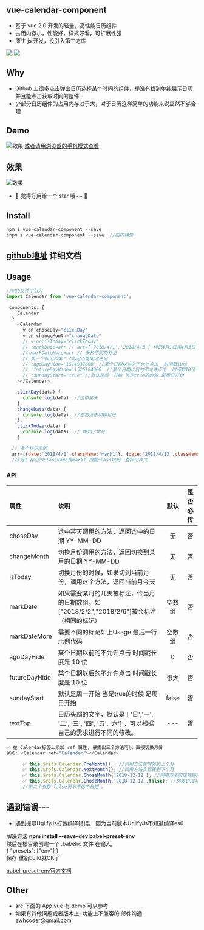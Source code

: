 ## vue-calendar-component

* 基于 vue 2.0 开发的轻量，高性能日历组件
* 占用内存小，性能好，样式好看，可扩展性强
* 原生 js 开发，没引入第三方库

![](https://img.shields.io/npm/v/vue-calendar-component.svg)
![](https://img.shields.io/npm/dt/vue-calendar-component.svg)

## Why

* Github 上很多点击弹出日历选择某个时间的组件，却没有找到单纯展示日历并且能点击获取时间的组件
* 少部分日历组件的占用内存过于大，对于日历这样简单的功能来说显然不够合理

## Demo

![效果](http://qiniu.lovejs.top/1548813176.png) [或者请用浏览器的手机模式查看](https://zwhgithub.github.io/vue-calendar/dist/#/)

## 效果

![效果](http://qiniu.lovejs.top/21312312312312312.jpg?imageView2/2/h/530)
* 🎉 觉得好用给一个 star 哦~~ 🎉

## Install

```javascript
npm i vue-calendar-component --save
cnpm i vue-calendar-component --save  //国内镜像
```

## [github地址](https://github.com/zwhGithub/vue-calendar) 详细文档


## Usage

```javascript
//vue文件中引入
import Calendar from 'vue-calendar-component';

 components: {
    Calendar
  }
    <Calendar
      v-on:choseDay="clickDay"
      v-on:changeMonth="changeDate"
      // v-on:isToday="clickToday"
      // :markDate=arr // arr=['2018/4/1','2018/4/3'] 标记4月1日和4月3日 简单标记
      //:markDateMore=arr // 多种不同的标记
      // 第一个标记和第二个标记不能同时使用
      // :agoDayHide='1514937600' //某个日期以前的不允许点击  时间戳10位
      // :futureDayHide='1525104000' //某个日期以后的不允许点击  时间戳10位
      // :sundayStart="true" //默认是周一开始 当是true的时候 是周日开始
    ></Calendar>

    clickDay(data) {
      console.log(data); //选中某天
    },
    changeDate(data) {
      console.log(data); //左右点击切换月份
    },
    clickToday(data) {
      console.log(data); // 跳到了本月
    }

  // 多个标记示例
  arr=[{date:'2018/4/1',className:"mark1"}, {date:'2018/4/13',className:"mark2"}];
  //4月1 标记的className是mark1 根据class做出一些标记样式
```

### API

| 属性          | 说明                                                                                                   |  默认  | 是否必传 |
| :------------ | :----------------------------------------------------------------------------------------------------- | :----: | :------: |
| choseDay      | 选中某天调用的方法，返回选中的日期 YY-MM-DD                                                            |   无   |    否    |
| changeMonth   | 切换月份调用的方法，返回切换到某月的日期 YY-MM-DD                                                      |   无   |    否    |
| isToday       | 切换月份的时候，如果切到当前月份，调用这个方法，返回当前月今天                                         |   无   |    否    |
| markDate      | 如果需要某月的几天被标注，传当月的日期数组。如["2018/2/2","2018/2/6"]被会标注（相同的标记）            | 空数组 |    否    |
| markDateMore  | 需要不同的标记如上Usage 最后一行示例代码                                                               | 空数组 |    否    |
| agoDayHide    | 某个日期以前的不允许点击 时间戳长度是 10 位                                                            |   0    |    否    |
| futureDayHide | 某个日期以后的不允许点击 时间戳长度是 10 位                                                            |  很大  |    否    |
| sundayStart   | 默认是周一开始 当是true的时候 是周日开始                                                               | false  |    否    |
| textTop       | 日历头部的文字，默认是 [ '日','一', '二', '三', '四', '五', '六'] ，可以根据自己的需求进行不同的修改。 |  ---   |    否    |

```javascript
✅ 在 Calendar标签上添加 ref 属性, 暴露出三个方法可以 直接切换月份
例如: <Calendar ref="Calendar"></Calendar>

      ✅ this.$refs.Calendar.PreMonth();  //调用方法实现转到上个月
      ✅ this.$refs.Calendar.NextMonth(); //调用方法实现转到下个月
      ✅ this.$refs.Calendar.ChoseMonth('2018-12-12'); //调用方法实现转到某个月
      ✅ this.$refs.Calendar.ChoseMonth('2018-12-12',false); //跳转到18年12月12日 但是不选中当天
      //第二个参数 false表示不选中日期 。
```
## 遇到错误---
- 遇到提示UglifyJs打包编译错误。
 因为当前版本UglifyJs不知道编译es6
 
 解决方法
 **npm install --save-dev babel-preset-env** <br>
然后在根目录创建一个 .babelrc 文件
在输入,<br>
{
  "presets": ["env"]
}
<br>保存 重新build就OK了

[babel-preset-env官方文档](https://github.com/babel/babel-preset-env)
## Other

* src 下面的 App.vue 有 demo 可以参考
* 如果有其他问题或者版本上, 功能上不兼容的 邮件沟通 zwhcoder@gmail.com 
